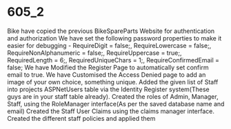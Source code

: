 # 605_2
Bike have copied the previous BikeSpareParts Website for authentication and authorization
We have set the following password properties to make it easier for debugging - RequireDigit = false;, RequireLowercase = false;, RequireNonAlphanumeric = false;, RequireUppercase = true;, RequiredLength = 6;, RequiredUniqueChars = 1;, RequireConfirmedEmail = false;
We have Modified the Register Page to automatically set confirm email to true.
We have Customised the Access Denied page to add an image of your own choice, something unique.
Added the given list of Staff into projects ASPNetUsers table via the Identity Register system(These guys are in your staff table already).
Created the roles of Admin, Manager, Staff, using the RoleManager interface(As per the saved database name and email)
Created the Staff User Claims using the claims manager interface.
Created the different staff policies and applied them
